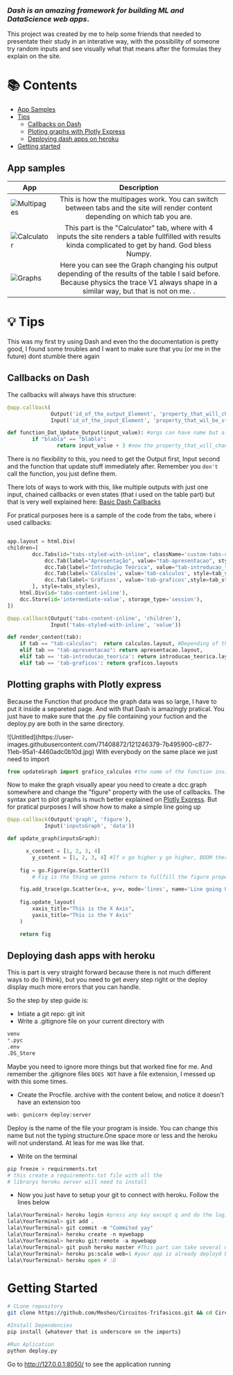 ### *Dash is an amazing framework for building ML and DataScience web apps*.

<p>This project was created by me to help some friends that needed to presentate their study in an interative way, with the possibility of someone try random inputs and see visually what that means after the formulas they explain on the site.
</p>

# 📚 Contents

- [App Samples](#app-samples)
- [Tips](#tips)
    - [Callbacks on Dash](#callbacks-on-dash)
    - [Ploting graphs with Plotly Express](#ploting-graphs-with-plotly-express)
    - [Deploying dash apps on heroku](#deploying-dash-apps-on-heroku)
- [Getting started](#getting-started)

## App samples
| App | Description |
| --- | :---: |
|![Multipages](https://user-images.githubusercontent.com/71408872/121244773-aa5ecb00-c875-11eb-9ec7-ecda4f080716.gif) | This is how the multipages work. You can switch between tabs and the site will render content depending on which tab you are.|
|![Calculator](https://user-images.githubusercontent.com/71408872/121244676-8ac7a280-c875-11eb-8926-1211d59610bb.gif) | This part is the "Calculator" tab, where with 4 inputs the site renders a table fullfilled with results kinda complicated to get by hand. God bless Numpy.|
|![Graphs](https://user-images.githubusercontent.com/71408872/121244828-b9de1400-c875-11eb-850e-21261154c4fc.gif) | Here you can see the Graph changing his output depending of the results of the table I said before. Because physics the trace V1 always shape in a similar way, but that is not on me. .|

# 💡 Tips
<p> This was my first try using Dash and even tho the documentation is pretty good, I found some troubles and I want to make sure that you (or me in the future) dont stumble there again
</p>

## Callbacks on Dash
<p>The callbacks will always have this structure:</p>

```py
@app.callback(
              Output('id_of_the_output_Element', 'property_that_will_change'),
              Input('id_of_the_input_Element', 'property_that_wil_be_stored')

def function_Dat_Update_Output(input_value): #args can have name but always represent the property_that_wil_be_stored 
		if "blabla" == "blabla":
				return input_value + 3 #now the property_that_will_change have this value
```
There is no flexibility to this, you need to get the Output first, Input second and the function that update stuff immediately after. Remember you `don't` call the function, you just define them.<p>
<p>
There lots of ways to work with this, like multiple outputs with just one input, chained callbacks or even states (that i used on the table part) but that is very well explained here: <a href="https://dash.plotly.com/basic-callbacks">Basic Dash Callbacks</a>
</p>

<p>For pratical purposes here is a sample of the code from the tabs, where i used callbacks: <p>

```py

app.layout = html.Div(
children=[
		dcc.Tabs(id="tabs-styled-with-inline", className='custom-tabs-container', children=[
            dcc.Tab(label="Apresentação", value="tab-apresentacao", style=tab_style, selected_style=tab_selected_style),
            dcc.Tab(label="Introdução Teórica", value="tab-introducao_teorica", style=tab_style, selected_style=tab_selected_style),
            dcc.Tab(label='Cálculos', value='tab-calculos', style=tab_style, selected_style=tab_selected_style),
            dcc.Tab(label='Gráficos', value='tab-graficos',style=tab_style, selected_style=tab_selected_style),
        ], style=tabs_styles),
    html.Div(id='tabs-content-inline'),
    dcc.Store(id='intermediate-value', storage_type='session'),
])

@app.callback(Output('tabs-content-inline', 'children'),
              Input('tabs-styled-with-inline', 'value'))  

def render_content(tab):
    if tab == "tab-calculos":  return calculos.layout, #Depending of the tab Im in return different things, NOICE
    elif tab == "tab-apresentacao": return apresentacao.layout,
    elif tab == 'tab-introducao_teorica': return introducao_teorica.layout
    elif tab == 'tab-graficos': return graficos.layouts
```

## Plotting graphs with Plotly express
<p>Because the Function that produce the graph data was so large, I have to put it inside a separeted page. And with that Dash is amazingly pratical. You just have to make sure that the .py file containing your fuction and the deploy.py are both in the same directory.
</p>
![Untitled](https://user-images.githubusercontent.com/71408872/121246379-7b495900-c877-11eb-95a1-4460adc0b10d.jpg)
With everybody on the same place we just need to import

```py
from updateGraph import grafico_calculos #the name of the function inside updateGraph
```

<p>Now to make the graph visually apear you need to create a dcc.graph somewhere and change the "figure" property with the use of callbacks. The syntax part to plot graphs is much better explained on <a href="https://plotly.com/python/plotly-express/">Plotly Express</a>. 
But for pratical purposes I will show how to make a simple line going up

```py
@app.callback(Output('graph', 'figure'),
            Input('inputsGraph', 'data'))

def update_graph(inputsGraph):

	  x_content = [1, 2, 3, 4]
		y_content = [1, 2, 3, 4] #If x go higher y go higher, BOOM there is a line going up
		
    fig = go.Figure(go.Scatter()) 
		# Fig is the thing we gonna return to fullfill the figure property of ours dcc.graph Element

    fig.add_trace(go.Scatter(x=x, y=v, mode='lines', name='Line going Up baby'))
   
    fig.update_layout(
        xaxis_title="This is the X Axis",
        yaxis_title="This is the Y Axis"
    )

    return fig 
```

## Deploying dash apps with heroku
<p>This is part is very straight forward because there is not much different ways to do (I think), but you need to get every step right or the deploy display much more errors that you can handle.
</p>
So the step by step guide is:

* Intiate a git repo: git init
* Write a .gitignore file on your current directory with  

```py
venv
*.pyc
.env
.DS_Store
```
Maybe you need to ignore more things but that worked fine for me. And remember the .gitignore files `DOES NOT` have a file extension, I messed up with this some times.

* Create the Procfile. archive with the content below, and notice it doesn't have an extension too

```py
web: gunicorn deploy:server
```
Deploy is the name of the file your program is inside. You can change this name but not the typing structure.One space more or less and the heroku will not understand. At leas for me was like that.

* Write on the terminal
```py
pip freeze > requirements.txt 
# this create a requirements.txt file with all the
# librarys heroku server will need to install
```
* Now you just have to setup your git to connect with heroku. Follow the lines below

```py 
lala\YourTerminal> heroku login #press any key except q and do the login
lala\YourTerminal> git add .
lala\YourTerminal> git commit -m "Commited yay"
lala\YourTerminal> heroku create -n mywebapp
lala\YourTerminal> heroku git:remote -a mywebapp
lala\YourTerminal> git push heroku master #This part can take several minutes
lala\YourTerminal> heroku ps:scale web=1 #your app is already deployd but this make sure will be only one runnig around
lala\YourTerminal> heroku open # :D
```

# Getting Started

```bash
# CLone repository
git clone https://github.com/Mesheo/Circuitos-Trifasicos.git && cd Circuitos-Trifasicos

#Install Dependencies
pip install {whatever that is underscore on the imports}

#Run Aplication
python deploy.py
```
Go to http://127.0.0.1:8050/ to see the application running